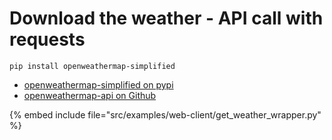 # Download the weather - API call with requests


```
pip install openweathermap-simplified
```

* [openweathermap-simplified on pypi](https://pypi.org/project/openweathermap-simplified/)
* [openweathermap-api on Github](https://github.com/sebastiaan-lampo/openweathermap-api)

{% embed include file="src/examples/web-client/get_weather_wrapper.py" %}


